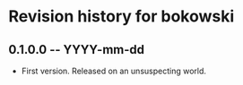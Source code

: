 # Revision history for bokowski

## 0.1.0.0 -- YYYY-mm-dd

* First version. Released on an unsuspecting world.

